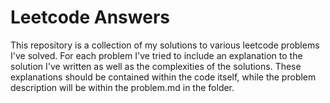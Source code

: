 Leetcode Answers
====

This repository is a collection of my solutions to various leetcode problems I've solved. For each problem I've tried to include an explanation to the solution I've written as well as the complexities of the solutions. These explanations should be contained within the code itself, while the problem description will be within the problem.md in the folder.